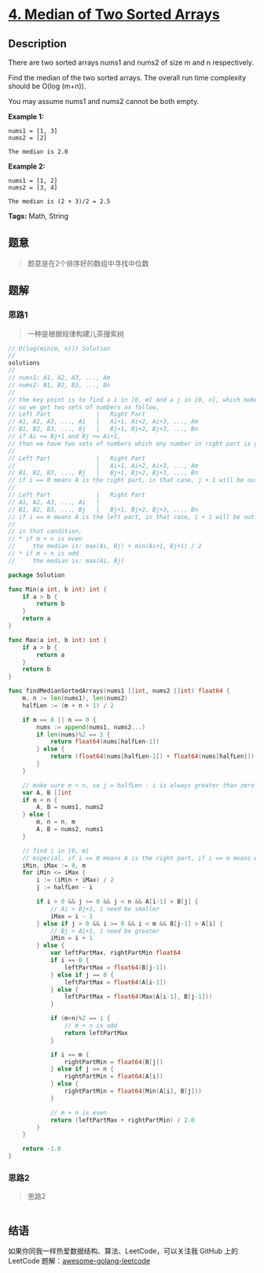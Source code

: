 # [4. Median of Two Sorted Arrays][title]

## Description

There are two sorted arrays nums1 and nums2 of size m and n respectively.

Find the median of the two sorted arrays. The overall run time complexity should be O(log (m+n)).

You may assume nums1 and nums2 cannot be both empty.

**Example 1:**

```
nums1 = [1, 3]
nums2 = [2]

The median is 2.0

```

**Example 2:**

```
nums1 = [1, 2]
nums2 = [3, 4]

The median is (2 + 3)/2 = 2.5
```

**Tags:** Math, String

## 题意
>题意是在2个排序好的数组中寻找中位数

## 题解

### 思路1
> 一种是根据规律构建儿茶搜索树

```go
// O(log(min(m, n))) Solution
//
solutions
//
// nums1: A1, A2, A3, ..., Am
// nums2: B1, B2, B3, ..., Bn
//
// the key point is to find a i in [0, m] and a j in [0, n], which makes i + j = m + n + 1 / 2
// so we get two sets of numbers as follow,
// Left Part             |   Right Part
// A1, A2, A3, ..., Ai   |   Ai+1, Ai+2, Ai+3, ..., Am
// B1, B2, B3, ..., Bj   |   Bj+1, Bj+2, Bj+3, ..., Bn
// if Ai <= Bj+1 and Bj <= Ai+1,
// than we have two sets of numbers which any number in right part is greater than left part
//
// Left Part             |   Right Part
//                       |   Ai+1, Ai+2, Ai+3, ..., Am
// B1, B2, B3, ..., Bj   |   Bj+1, Bj+2, Bj+3, ..., Bn
// if i == 0 means A is the right part, in that case, j + 1 will be out of range
//
// Left Part             |   Right Part
// A1, A2, A3, ..., Ai   |
// B1, B2, B3, ..., Bj   |   Bj+1, Bj+2, Bj+3, ..., Bn
// if i == m means A is the left part, in that case, i + 1 will be out of range
//
// in that condition,
// * if m + n is even
//     the median is: max(Ai, Bj) + min(Ai+1, Bj+1) / 2
// * if m + n is odd
//     the median is: max(Ai, Bj)
```

```go
package Solution

func Min(a int, b int) int {
	if a > b {
		return b
	}
	return a
}

func Max(a int, b int) int {
	if a > b {
		return a
	}
	return b
}

func findMedianSortedArrays(nums1 []int, nums2 []int) float64 {
	m, n := len(nums1), len(nums2)
	halfLen := (m + n + 1) / 2

	if m == 0 || n == 0 {
		nums := append(nums1, nums2...)
		if len(nums)%2 == 1 {
			return float64(nums[halfLen-1])
		} else {
			return (float64(nums[halfLen-1]) + float64(nums[halfLen])) / 2.0
		}
	}

	// make sure m < n, so j = halfLen - i is always greater than zero
	var A, B []int
	if m < n {
		A, B = nums1, nums2
	} else {
		m, n = n, m
		A, B = nums2, nums1
	}

	// find i in [0, m]
	// especial, if i == 0 means A is the right part, if i == m means A is the left part
	iMin, iMax := 0, m
	for iMin <= iMax {
		i := (iMin + iMax) / 2
		j := halfLen - i

		if i > 0 && j >= 0 && j < n && A[i-1] > B[j] {
			// Ai > Bj+1, i need be smaller
			iMax = i - 1
		} else if j > 0 && i >= 0 && i < m && B[j-1] > A[i] {
			// Bj > Ai+1, i need be greater
			iMin = i + 1
		} else {
			var leftPartMax, rightPartMin float64
			if i == 0 {
				leftPartMax = float64(B[j-1])
			} else if j == 0 {
				leftPartMax = float64(A[i-1])
			} else {
				leftPartMax = float64(Max(A[i-1], B[j-1]))
			}

			if (m+n)%2 == 1 {
				// m + n is odd
				return leftPartMax
			}

			if i == m {
				rightPartMin = float64(B[j])
			} else if j == n {
				rightPartMin = float64(A[i])
			} else {
				rightPartMin = float64(Min(A[i], B[j]))
			}

			// m + n is even
			return (leftPartMax + rightPartMin) / 2.0
		}
	}

	return -1.0
}

```

### 思路2
> 思路2
```go

```

## 结语

如果你同我一样热爱数据结构、算法、LeetCode，可以关注我 GitHub 上的 LeetCode 题解：[awesome-golang-leetcode][me]

[title]: https://leetcode.com/problems/median-of-two-sorted-arrays/description/
[me]: https://github.com/kylesliu/awesome-golang-leetcode
